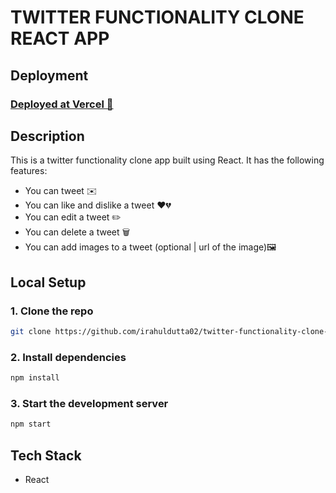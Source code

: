 # TWITTER FUNCTIONALITY CLONE REACT APP

## Deployment

### [Deployed  at Vercel  🔗](https://twitter-functionality-clone-react.vercel.app/)

## Description

This is a twitter functionality clone app built using React. It has the following features:
- You can tweet ✉️
- You can like and dislike a tweet ❤️💔
- You can edit a tweet ✏️
- You can delete a tweet 🗑️
- You can add images to a tweet (optional | url of the image)🖼️

## Local Setup

### 1. Clone the repo 
```bash
git clone https://github.com/irahuldutta02/twitter-functionality-clone-react
```
### 2. Install dependencies

```bash
npm install
```
### 3. Start the development server

```bash
npm start
```

## Tech Stack

- React